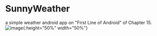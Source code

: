 # SunnyWeather
a simple weather android app on "First Line of Android" of Chapter 15.
![image](https://github.com/wuyinghao1/SunnyWeather/blob/master/Screenshot_20200721-222030.jpg){:height="50%" width="50%"}
